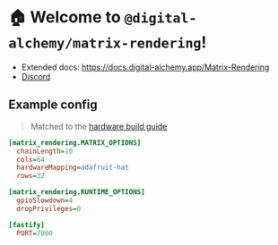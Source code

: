 # 🏠 Welcome to `@digital-alchemy/matrix-rendering`!

- Extended docs: https://docs.digital-alchemy.app/Matrix-Rendering
- [Discord](https://discord.com/invite/mtWHk36upW)

## Example config

> Matched to the [hardware build guide](https://docs.digital-alchemy.app/Pi+Matrix/Hardware+Build+Guide)

```ini
[matrix_rendering.MATRIX_OPTIONS]
  chainLength=10
  cols=64
  hardwareMapping=adafruit-hat
  rows=32

[matrix_rendering.RUNTIME_OPTIONS]
  gpioSlowdown=4
  dropPrivileges=0

[fastify]
  PORT=7000
```
